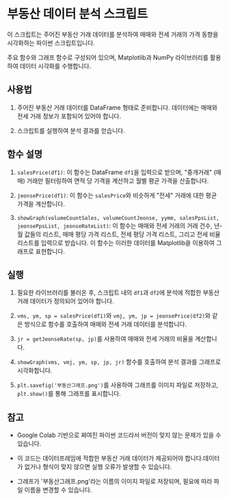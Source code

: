 # 부동산 데이터 분석 스크립트

이 스크립트는 주어진 부동산 거래 데이터를 분석하여 매매와 전세 거래의 가격 동향을 시각화하는 파이썬 스크립트입니다.

주요 함수와 그래프 함수로 구성되어 있으며, Matplotlib과 NumPy 라이브러리를 활용하여 데이터 시각화를 수행합니다.

## 사용법

1. 주어진 부동산 거래 데이터를 DataFrame 형태로 준비합니다. 데이터에는 매매와 전세 거래 정보가 포함되어 있어야 합니다.

2. 스크립트를 실행하여 분석 결과를 얻습니다.

## 함수 설명

1. `salesPrice(df1)`: 이 함수는 DataFrame `df1`을 입력으로 받으며, "중개거래" (매매) 거래만 필터링하여 면적 당 가격을 계산하고 월별 평균 가격을 산출합니다.

2. `jeonsePrice(df1)`: 이 함수는 `salesPrice`와 비슷하게 "전세" 거래에 대한 평균 가격을 계산합니다.

3. `showGraph(volumeCountSales, volumeCountJeonse, yymm, salesPpsList, jeonsePpsList, jeonseRateList)`: 이 함수는 매매와 전세 거래의 거래 건수, 년-월 값들의 리스트, 매매 평당 가격 리스트, 전세 평당 가격 리스트, 그리고 전세 비율 리스트를 입력으로 받습니다. 이 함수는 이러한 데이터를 Matplotlib을 이용하여 그래프로 표현합니다.

## 실행

1. 필요한 라이브러리를 불러온 후, 스크립트 내의 `df1`과 `df2`에 분석에 적합한 부동산 거래 데이터가 정의되어 있어야 합니다.

2. `vms, ym, sp = salesPrice(df1)`와 `vmj, ym, jp = jeonsePrice(df2)`와 같은 방식으로 함수를 호출하여 매매와 전세 거래 데이터를 분석합니다.

3. `jr = getJeonseRate(sp, jp)`를 사용하여 매매와 전세 거래의 비율을 계산합니다.

4. `showGraph(vms, vmj, ym, sp, jp, jr)` 함수를 호출하여 분석 결과를 그래프로 시각화합니다.

5. `plt.savefig('부동산그래프.png')`를 사용하여 그래프를 이미지 파일로 저장하고, `plt.show()`를 통해 그래프를 표시합니다.

## 참고

- Google Colab 기반으로 짜여진 파이썬 코드라서 버전이 맞지 않는 문제가 있을 수 있습니다.

- 이 코드는 데이터프레임에 적합한 부동산 거래 데이터가 제공되어야 합니다.데이터가 없거나 형식이 맞지 않으면 실행 오류가 발생할 수 있습니다.

- 그래프가 '부동산그래프.png'라는 이름의 이미지 파일로 저장되며, 필요에 따라 파일 이름을 변경할 수 있습니다.
